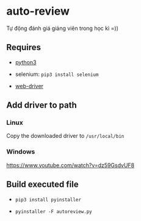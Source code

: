 # auto-review

Tự động đánh giá giảng viên trong học kì =))

## Requires

* [python3](https://www.python.org/downloads/release/python-372/)

* selenium: `pip3 install selenium`

* [web-driver](https://chromedriver.storage.googleapis.com/index.html?path=2.45/)

## Add driver to path

### Linux

Copy the downloaded driver to `/usr/local/bin`

### Windows

https://www.youtube.com/watch?v=dz59GsdvUF8

## Build executed file

* `pip3 install pyinstaller`

* `pyinstaller -F autoreview.py`
